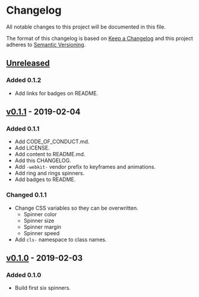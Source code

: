# Changelog

All notable changes to this project will be documented in this file.

The format of this changelog is based on [Keep a Changelog](https://keepachangelog.com) and this project adheres to [Semantic Versioning](https://semver.org/).

## [Unreleased](https://github.com/nai888/css-loading-spinners/compare/v0.1.1...HEAD)

### Added 0.1.2

- Add links for badges on README.

## [v0.1.1](https://github.com/nai888/css-loading-spinners/compare/536da3a92b347a57f031c9dd7cae513d91b1f201...v0.1.1) - 2019-02-04

### Added 0.1.1

- Add CODE_OF_CONDUCT.md.
- Add LICENSE.
- Add content to README.md.
- Add this CHANGELOG.
- Add `-webkit-` vendor prefix to keyframes and animations.
- Add ring and rings spinners.
- Add badges to README.

### Changed 0.1.1

- Change CSS variables so they can be overwritten.
  - Spinner color
  - Spinner size
  - Spinner margin
  - Spinner speed
- Add `cls-` namespace to class names.

## [v0.1.0](https://github.com/nai888/css-loading-spinners/compare/536da3a92b347a57f031c9dd7cae513d91b1f201...1c0f28f03cb53ce48215d3fbe775d0802b29ec33) - 2019-02-03

### Added 0.1.0

- Build first six spinners.
